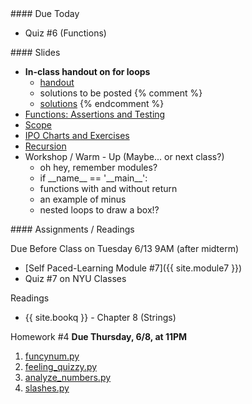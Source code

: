 <article class="due" markdown="block">
####  Due Today

* Quiz #6 (Functions)


<!--
* Homework
-->

</article>

<article class="slides" markdown="block">
####  Slides

* __In-class handout on for loops__
    * [handout](resources/handouts/in-class/for-loops-nested-cond.pdf)
    * solutions to be posted
    {% comment %}
    * [solutions](resources/handouts/in-class/for-loops-nested-cond-solutions.pdf)
    {% endcomment %}
* [Functions: Assertions and Testing](classes/13/functions_assertions_testing.html)
* [Scope](classes/13/scope.html)
* [IPO Charts and Exercises](classes/13/ipo_function_exercises.html)
* [Recursion](classes/13/recursion.html)
* Workshop / Warm - Up (Maybe... or next class?)
    * oh hey, remember modules?
    * if \_\_name\_\_ == '\_\_main\_\_':
    * functions with and without return
    * an example of minus
    * nested loops to draw a box!?

<!--
* [Slides](classes/01/intro.html)
-->

</article>

<article class="assignments" markdown="block">
####  Assignments / Readings		

Due Before Class on Tuesday 6/13 9AM (after midterm)

* [Self Paced-Learning Module #7]({{ site.module7 }})
* Quiz #7 on NYU Classes

Readings

* {{ site.bookq }} - Chapter 8 (Strings)

Homework #4 __Due Thursday, 6/8, at 11PM__ 

1. [funcynum.py](homework/hw05/funcynum.py)
2. [feeling_quizzy.py](homework/hw05/feeling_quizzy.py)
3. [analyze_numbers.py](homework/hw05/analyze_numbers.py)
4. [slashes.py](homework/hw05/slashes.py)

<!--
Readings

* Read {{ site.bookq }} - Chapter 1

Assignments 

1. [questions.py](homework/hw01/questions.py) - 9 points
-->
</article>


